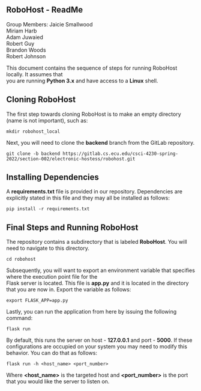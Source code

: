 ## RoboHost - ReadMe

Group Members: 
Jaicie Smallwood  
Miriam Harb  
Adam Juwaied  
Robert Guy  
Brandon Woods  
Robert Johnson  

This document contains the sequence of steps for running RoboHost locally. It assumes that  
you are running **Python 3.x** and have access to a **Linux** shell.

## Cloning RoboHost

The first step towards cloning RoboHost is to make an empty directory (name is not important), such as:

```
mkdir robohost_local
```

Next, you will need to clone the **backend** branch from the GitLab repository.

```
git clone -b backend https://gitlab.cs.ecu.edu/csci-4230-spring-2022/section-002/electronic-hostess/robohost.git
```

## Installing Dependencies

A **requirements.txt** file is provided in our repository. Dependencies are explicitly stated in this file and they
may all be installed as follows:

```
pip install -r requirements.txt
```

## Final Steps and Running RoboHost

The repository contains a subdirectory that is labeled **RoboHost**. You will need to navigate to this directory.

```
cd robohost
```

Subsequently, you will want to export an environment variable that specifies where the execution point file for the  
Flask server is located. This file is **app.py** and it is located in the directory that you are now in. Export the
variable as follows:

```
export FLASK_APP=app.py
```

Lastly, you can run the application from here by issuing the following command:

```
flask run
```

By default, this runs the server on host - **127.0.0.1** and port - **5000**. If these configurations
are occupied on your system you may need to modify this behavior. You can do that as follows:

```
flask run -h <host_name> <port_number>
```

Where **<host_name>** is the targeted host and **<port_number>** is the port that you would like the server
to listen on.